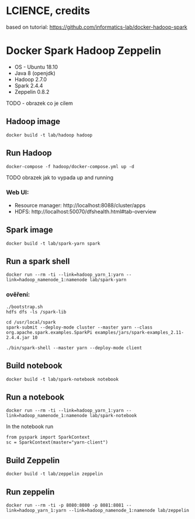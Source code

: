 



# LCIENCE, credits
based on tutorial: https://github.com/informatics-lab/docker-hadoop-spark


# Docker Spark Hadoop Zeppelin
* OS - Ubuntu 18.10
* Java 8 (openjdk)
* Hadoop 2.7.0
* Spark 2.4.4
* Zeppelin 0.8.2

TODO - obrazek co je cilem


## Hadoop image

```
docker build -t lab/hadoop hadoop
```

## Run Hadoop

```
docker-compose -f hadoop/docker-compose.yml up -d
```

TODO obrazek jak to vypada up and running

### Web UI:
* Resource manager: http://localhost:8088/cluster/apps
* HDFS: http://localhost:50070/dfshealth.html#tab-overview

## Spark image

```
docker build -t lab/spark-yarn spark
```

## Run a spark shell

```
docker run --rm -ti --link=hadoop_yarn_1:yarn --link=hadoop_namenode_1:namenode lab/spark-yarn
```

### ověření:

```
./bootstrap.sh
hdfs dfs -ls /spark-lib
```

```
cd /usr/local/spark
spark-submit --deploy-mode cluster --master yarn --class org.apache.spark.examples.SparkPi examples/jars/spark-examples_2.11-2.4.4.jar 10
```

```
./bin/spark-shell --master yarn --deploy-mode client
```


## Build notebook

```
docker build -t lab/spark-notebook notebook
```

## Run a notebook

```
docker run --rm -ti --link=hadoop_yarn_1:yarn --link=hadoop_namenode_1:namenode lab/spark-notebook
```

In the notebook run

```
from pyspark import SparkContext
sc = SparkContext(master="yarn-client")
```

## Build Zeppelin

```
docker build -t lab/zeppelin zeppelin
```

## Run zeppelin

```
docker run --rm -ti -p 8080:8080 -p 8081:8081 --link=hadoop_yarn_1:yarn --link=hadoop_namenode_1:namenode lab/zeppelin
```
